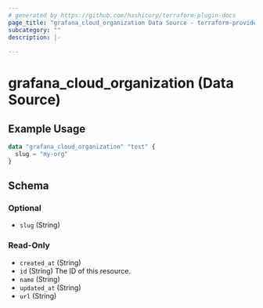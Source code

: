 ```yaml
---
# generated by https://github.com/hashicorp/terraform-plugin-docs
page_title: "grafana_cloud_organization Data Source - terraform-provider-grafana"
subcategory: ""
description: |-
  
---
```


# grafana_cloud_organization (Data Source)



## Example Usage

```terraform
data "grafana_cloud_organization" "test" {
  slug = "my-org"
}
```

<!-- schema generated by tfplugindocs -->
## Schema

### Optional

- `slug` (String)

### Read-Only

- `created_at` (String)
- `id` (String) The ID of this resource.
- `name` (String)
- `updated_at` (String)
- `url` (String)
